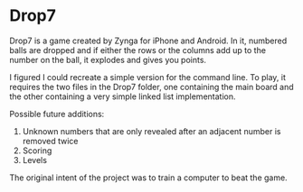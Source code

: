 # Drop7

Drop7 is a game created by Zynga for iPhone and Android.  In it, numbered balls are dropped and if either the rows or the columns add up to the number on the ball, it explodes and gives you points.  

I figured I could recreate a simple version for the command line.  To play, it requires the two files in the Drop7 folder, one containing the main board and the other containing a very simple linked list implementation. 

Possible future additions: 
  1. Unknown numbers that are only revealed after an adjacent number is removed twice
  2. Scoring 
  3. Levels 
  

The original intent of the project was to train a computer to beat the game. 

